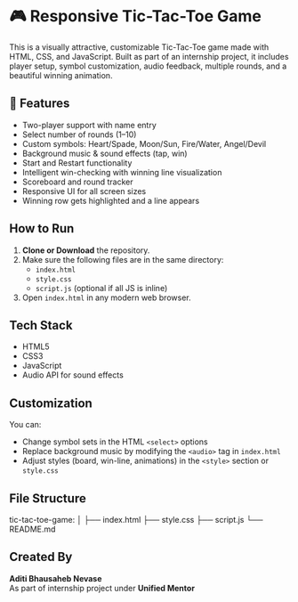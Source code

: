 # 🎮 Responsive Tic-Tac-Toe Game

This is a visually attractive, customizable Tic-Tac-Toe game made with HTML, CSS, and JavaScript. Built as part of an internship project, it includes player setup, symbol customization, audio feedback, multiple rounds, and a beautiful winning animation.


## 🧩 Features

-  Two-player support with name entry
-  Select number of rounds (1–10)
-  Custom symbols: Heart/Spade, Moon/Sun, Fire/Water, Angel/Devil
-  Background music & sound effects (tap, win)
-  Start and Restart functionality
-  Intelligent win-checking with winning line visualization
-  Scoreboard and round tracker
-  Responsive UI for all screen sizes
- Winning row gets highlighted and a line appears


## How to Run

1. **Clone or Download** the repository.
2. Make sure the following files are in the same directory:
   - `index.html`
   - `style.css`
   - `script.js` (optional if all JS is inline)
3. Open `index.html` in any modern web browser.


##  Tech Stack

- HTML5
- CSS3
- JavaScript
- Audio API for sound effects


##  Customization

You can:
- Change symbol sets in the HTML `<select>` options
- Replace background music by modifying the `<audio>` tag in `index.html`
- Adjust styles (board, win-line, animations) in the `<style>` section or `style.css`


## File Structure
tic-tac-toe-game:
│
├── index.html 
├── style.css 
├── script.js 
└── README.md 


## Created By

**Aditi Bhausaheb Nevase**  
As part of internship project under **Unified Mentor**

